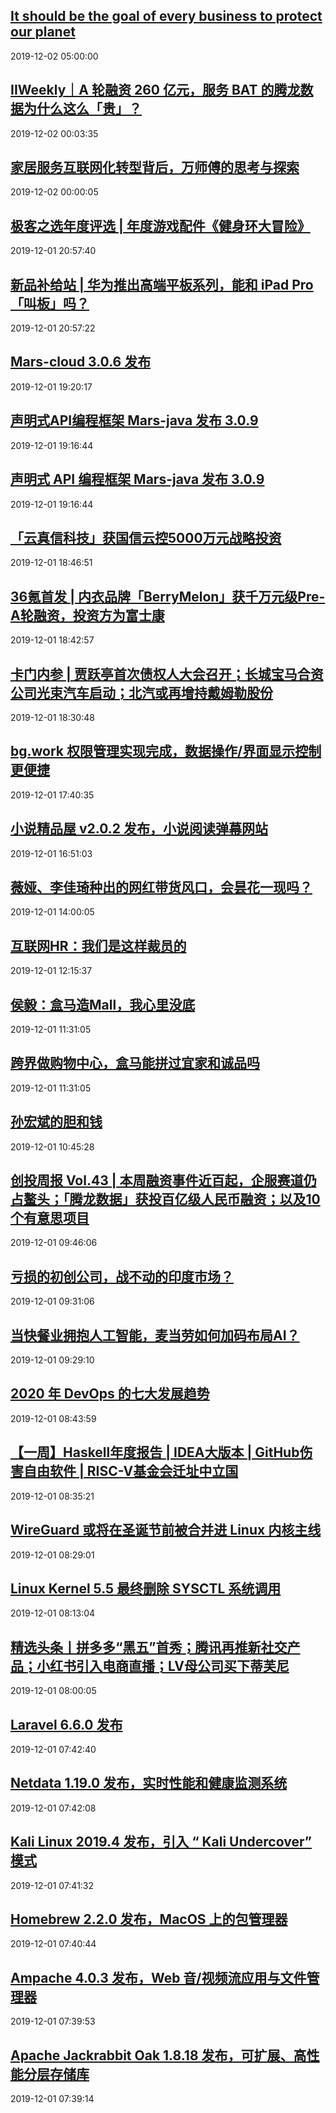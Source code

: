 ## <a href="https://www.blog.google/outreach-initiatives/sustainability/cop25-every-business-protect-our-planet/" target="_blank">It should be the goal of every business to protect our planet</a>
2019-12-02 05:00:00 
## <a href="http://www.geekpark.net/news/251921" target="_blank">IIWeekly｜A 轮融资 260 亿元，服务 BAT 的腾龙数据为什么这么「贵」？</a>
2019-12-02 00:03:35 
## <a href="http://36kr.com/p/5270965.html?ktm_source=feed" target="_blank">家居服务互联网化转型背后，万师傅的思考与探索</a>
2019-12-02 00:00:05 
## <a href="http://www.geekpark.net/news/251855" target="_blank">极客之选年度评选 | 年度游戏配件《健身环大冒险》</a>
2019-12-01 20:57:40 
## <a href="http://www.geekpark.net/news/251929" target="_blank">新品补给站 | 华为推出高端平板系列，能和 iPad Pro「叫板」吗？</a>
2019-12-01 20:57:22 
## <a href="https://www.oschina.net/news/111746/mars-cloud-3-0-6-released" target="_blank">Mars-cloud 3.0.6 发布</a>
2019-12-01 19:20:17 
## <a href="https://www.oschina.net/news/111745/mars-java-3-0-9-released" target="_blank">声明式API编程框架 Mars-java 发布 3.0.9</a>
2019-12-01 19:16:44 
## <a href="https://www.oschina.net/news/111745/mars-java-3-0-9-released" target="_blank">声明式 API 编程框架 Mars-java 发布 3.0.9</a>
2019-12-01 19:16:44 
## <a href="http://36kr.com/p/5271251.html?ktm_source=feed" target="_blank">「云真信科技」获国信云控5000万元战略投资</a>
2019-12-01 18:46:51 
## <a href="http://36kr.com/p/5271246.html?ktm_source=feed" target="_blank">36氪首发 | 内衣品牌「BerryMelon」获千万元级Pre-A轮融资，投资方为富士康</a>
2019-12-01 18:42:57 
## <a href="http://36kr.com/p/5271273.html?ktm_source=feed" target="_blank">卡门内参 | 贾跃亭首次债权人大会召开；长城宝马合资公司光束汽车启动；北汽或再增持戴姆勒股份</a>
2019-12-01 18:30:48 
## <a href="https://www.oschina.net/news/111744/bg-work-released" target="_blank">bg.work 权限管理实现完成，数据操作/界面显示控制更便捷</a>
2019-12-01 17:40:35 
## <a href="https://www.oschina.net/news/111743/fiction-house-2-0-2-released" target="_blank">小说精品屋 v2.0.2 发布，小说阅读弹幕网站</a>
2019-12-01 16:51:03 
## <a href="http://36kr.com/p/5271024.html?ktm_source=feed" target="_blank">薇娅、李佳琦种出的网红带货风口，会昙花一现吗？</a>
2019-12-01 14:00:05 
## <a href="http://36kr.com/p/5271234.html?ktm_source=feed" target="_blank">互联网HR：我们是这样裁员的</a>
2019-12-01 12:15:37 
## <a href="http://36kr.com/p/5271220.html?ktm_source=feed" target="_blank">侯毅：盒马造Mall，我心里没底</a>
2019-12-01 11:31:05 
## <a href="http://36kr.com/p/5271220.html?ktm_source=feed" target="_blank">跨界做购物中心，盒马能拼过宜家和诚品吗</a>
2019-12-01 11:31:05 
## <a href="http://36kr.com/p/5271226.html?ktm_source=feed" target="_blank">孙宏斌的胆和钱</a>
2019-12-01 10:45:28 
## <a href="http://36kr.com/p/5271136.html?ktm_source=feed" target="_blank">创投周报 Vol.43 | 本周融资事件近百起，企服赛道仍占鳌头；「腾龙数据」获投百亿级人民币融资；以及10个有意思项目</a>
2019-12-01 09:46:06 
## <a href="http://36kr.com/p/5271139.html?ktm_source=feed" target="_blank">亏损的初创公司，战不动的印度市场？</a>
2019-12-01 09:31:06 
## <a href="http://36kr.com/p/5271115.html?ktm_source=feed" target="_blank">当快餐业拥抱人工智能，麦当劳如何加码布局AI？</a>
2019-12-01 09:29:10 
## <a href="https://www.oschina.net/news/111741/7-devops-trends-in-2020" target="_blank">2020 年 DevOps 的七大发展趋势</a>
2019-12-01 08:43:59 
## <a href="https://www.oschina.net/question/3820517_2313306" target="_blank">【一周】Haskell年度报告 | IDEA大版本 | GitHub伤害自由软件 | RISC-V基金会迁址中立国</a>
2019-12-01 08:35:21 
## <a href="https://www.oschina.net/news/111739/wireguard-possible-linux-5-5" target="_blank">WireGuard 或将在圣诞节前被合并进 Linux 内核主线</a>
2019-12-01 08:29:01 
## <a href="https://www.oschina.net/news/111738/linux-kernel-5-5-remove-the-sysctl-system-call" target="_blank">Linux Kernel 5.5 最终删除 SYSCTL 系统调用</a>
2019-12-01 08:13:04 
## <a href="http://36kr.com/p/5270976.html?ktm_source=feed" target="_blank">精选头条丨拼多多“黑五”首秀；腾讯再推新社交产品；小红书引入电商直播；LV母公司买下蒂芙尼</a>
2019-12-01 08:00:05 
## <a href="https://www.oschina.net/news/111737/laravel-6-6-0-released" target="_blank">Laravel 6.6.0 发布</a>
2019-12-01 07:42:40 
## <a href="https://www.oschina.net/news/111736/netdata-1-19-0-released" target="_blank">Netdata 1.19.0 发布，实时性能和健康监测系统</a>
2019-12-01 07:42:08 
## <a href="https://www.oschina.net/news/111735/kali-linux-2019-4-released" target="_blank">Kali Linux 2019.4 发布，引入 “ Kali Undercover” 模式</a>
2019-12-01 07:41:32 
## <a href="https://www.oschina.net/news/111734/homebrew-2-2-0-released" target="_blank">Homebrew 2.2.0 发布，MacOS 上的包管理器</a>
2019-12-01 07:40:44 
## <a href="https://www.oschina.net/news/111733/ampache-4-0-3-released" target="_blank">Ampache 4.0.3 发布，Web 音/视频流应用与文件管理器</a>
2019-12-01 07:39:53 
## <a href="https://www.oschina.net/news/111732/jackrabbit-oak-1-8-18-released" target="_blank">Apache Jackrabbit Oak 1.8.18 发布，可扩展、高性能分层存储库</a>
2019-12-01 07:39:14 
